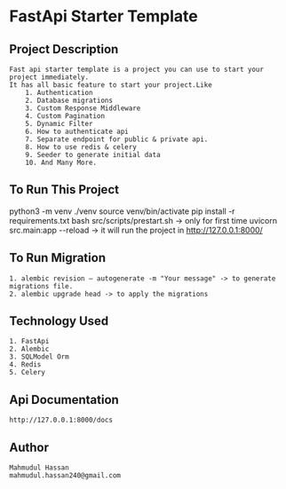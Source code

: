 # FastApi Starter Template

## Project Description

    Fast api starter template is a project you can use to start your project immediately. 
    It has all basic feature to start your project.Like 
        1. Authentication
        2. Database migrations
        3. Custom Response Middleware
        4. Custom Pagination 
        5. Dynamic Filter
        6. How to authenticate api
        7. Separate endpoint for public & private api.
        8. How to use redis & celery
        9. Seeder to generate initial data
        10. And Many More.

## To Run This Project

 python3 -m venv ./venv
 source venv/bin/activate
 pip install -r requirements.txt
 bash src/scripts/prestart.sh -> only for first time
    uvicorn src.main:app --reload -> it will run the project in <http://127.0.0.1:8000/>

## To Run Migration

    1. alembic revision — autogenerate -m "Your message" -> to generate migrations file.
    2. alembic upgrade head -> to apply the migrations

## Technology Used

    1. FastApi
    2. Alembic
    3. SQLModel Orm
    4. Redis
    5. Celery

## Api Documentation

    http://127.0.0.1:8000/docs

## Author

    Mahmudul Hassan
    mahmudul.hassan240@gmail.com
